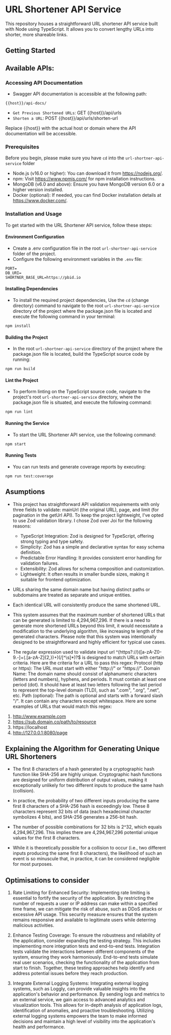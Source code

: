 # URL Shortener API Service

This repository houses a straightforward URL shortener API service built with Node using TypeScript. It allows you to convert lengthy URLs into shorter, more shareable links.

## Getting Started

## Available APIs:
### Accessing API Documentation
- Swagger API documentation is accessible at the following path:
```
{{host}}/api-docs/
```
- `Get Previous Shortened URLs`: GET {{host}}/api/urls
- `Shorten a URL`: POST {{host}}/api/urls/shorten-url

Replace {{host}} with the actual host or domain where the API documentation will be accessible.

### Prerequisites

Before you begin, please make sure you have `cd` into  the `url-shortner-api-service` folder

- Node.js (v16.0 or higher): You can download it from https://nodejs.org/.
- npm: Visit https://www.npmjs.com/ for npm installation instructions.
- MongoDB (v6.0 and above): Ensure you have MongoDB version 6.0 or a higher version installed.
- Docker (optional): If needed, you can find Docker installation details at https://www.docker.com/.

### Installation and Usage
To get started with the URL Shortener API service, follow these steps:

#### Environment Configuration
 - Create a .env configuration file in the root `url-shortner-api-service` folder of the project.
 - Configure the following environment variables in the `.env` file:

```
PORT=
DB_URI=
SHORTNER_BASE_URL=https://pbid.io
```
#### Installing Dependencies
- To install the required project dependencies, Use the `cd` (change directory) command to navigate to the root `url-shortner-api-service` directory of the project where the package.json file is located and execute the following command in your terminal:
```
npm install
```
#### Building the Project
- In the root `url-shortner-api-service`  directory of the project where the package.json file is located, build the TypeScript source code by running:

```
npm run build
```
#### Lint the Project
- To perform linting on the TypeScript source code, navigate to the project's root `url-shortner-api-service` directory, where the package.json file is situated, and execute the following command:

```
npm run lint
```

#### Running the Service
- To start the URL Shortener API service, use the following command:
```
npm start
```
#### Running Tests
- You can run tests and generate coverage reports by executing:

```
npm run test:coverage
```

## Asumptions
 - This project has straightforward API validation requirements with only three fields to validate: mainUrl (the original URL), page, and limit (for pagination in the getUrl API). To keep the project lightweight, I've opted to use Zod validation library. I chose Zod over Joi for the following reasons:
   - TypeScript Integration: Zod is designed for TypeScript, offering strong typing and type safety.
   - Simplicity: Zod has a simple and declarative syntax for easy schema definition.
   - Predictable Error Handling: It provides consistent error handling for validation failures.
   - Extensibility: Zod allows for schema composition and customization.
   - Lightweight: It often results in smaller bundle sizes, making it suitable for frontend optimization.
- URLs sharing the same domain name but having distinct paths or subdomains are treated as separate and unique entities.
- Each identical URL will consistently produce the same shortened URL.

 - This system assumes that the maximum number of shortened URLs that can be generated is limited to 4,294,967,296. If there is a need to generate more shortened URLs beyond this limit, it would necessitate a modification to the underlying algorithm, like increasing te length of the generated characters. Please note that this system was intentionally designed to be straightforward and highly efficient for typical use cases.
 - The regular expression used to validate input url ^(https?:\/\/)([a-zA-Z0-9.-]+(\.[a-zA-Z]{2,})+)(\/[^\s]*)?$ is designed to match URLs with certain criteria. Here are the criteria for a URL to pass this regex:
Protocol (http or https):
The URL must start with either "http://" or "https://".
Domain Name:
The domain name should consist of alphanumeric characters (letters and numbers), hyphens, and periods.
It must contain at least one period (dot).
It should have at least two letters following the last period to represent the top-level domain (TLD), such as ".com", ".org", ".net", etc.
Path (optional):
  The path is optional and starts with a forward slash "/".
  It can contain any characters except whitespace.
Here are some examples of URLs that would match this regex:
 1. http://www.example.com
 2. https://sub.domain.co/path/to/resource
 3. https://localhost
 4. http://127.0.0.1:8080/page


## Explaining the Algorithm for Generating Unique URL Shorteners
- The first 8 characters of a hash generated by a cryptographic hash function like SHA-256 are highly unique. Cryptographic hash functions are designed for uniform distribution of output values, making it exceptionally unlikely for two different inputs to produce the same hash (collision).

- In practice, the probability of two different inputs producing the same first 8 characters of a SHA-256 hash is exceedingly low. These 8 characters represent 32 bits of data (each hexadecimal character symbolizes 4 bits), and SHA-256 generates a 256-bit hash.

- The number of possible combinations for 32 bits is 2^32, which equals 4,294,967,296. This implies there are 4,294,967,296 potential unique values for the first 8 characters.

- While it is theoretically possible for a collision to occur (i.e., two different inputs producing the same first 8 characters), the likelihood of such an event is so minuscule that, in practice, it can be considered negligible for most purposes.

## Optimisations to consider
1. Rate Limiting for Enhanced Security:
Implementing rate limiting is essential to fortify the security of the application. By restricting the number of requests a user or IP address can make within a specified time frame, we can mitigate the risk of abuse, such as DDoS attacks or excessive API usage. This security measure ensures that the system remains responsive and available to legitimate users while deterring malicious activities.

2. Enhance Testing Coverage:
To ensure the robustness and reliability of the application, consider expanding the testing strategy. This includes implementing more integration tests and end-to-end tests. Integration tests validate the interactions between different components of the system, ensuring they work harmoniously. End-to-end tests simulate real user scenarios, checking the functionality of the application from start to finish. Together, these testing approaches help identify and address potential issues before they reach production.

3. Integrate External Logging Systems:
Integrating external logging systems, such as Loggly, can provide valuable insights into the application's behavior and performance. By sending logs and metrics to an external service, we gain access to advanced analytics and visualization tools. This allows for in-depth analysis of application logs, identification of anomalies, and proactive troubleshooting. Utilizing external logging systems empowers the team to make informed decisions and maintain a high level of visibility into the application's health and performance.
